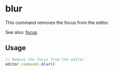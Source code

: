 # blur
This command removes the focus from the editor.

See also: [focus](/api/commands/focus)

## Usage
```js
// Remove the focus from the editor
editor.commands.blur()
```

